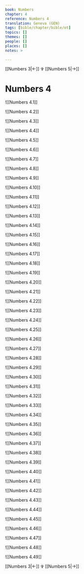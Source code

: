 ```yaml
---
book: Numbers
chapter: 4
reference: Numbers 4
translation: Geneva (GEN)
tags: [bible/chapter/bible/ot]
topics: []
themes: []
people: []
places: []
notes: >
  
---
```


[[Numbers 3|<-]] ✞ [[Numbers 5|->]]

# Numbers 4

![[Numbers 4.1]]

![[Numbers 4.2]]

![[Numbers 4.3]]

![[Numbers 4.4]]

![[Numbers 4.5]]

![[Numbers 4.6]]

![[Numbers 4.7]]

![[Numbers 4.8]]

![[Numbers 4.9]]

![[Numbers 4.10]]

![[Numbers 4.11]]

![[Numbers 4.12]]

![[Numbers 4.13]]

![[Numbers 4.14]]

![[Numbers 4.15]]

![[Numbers 4.16]]

![[Numbers 4.17]]

![[Numbers 4.18]]

![[Numbers 4.19]]

![[Numbers 4.20]]

![[Numbers 4.21]]

![[Numbers 4.22]]

![[Numbers 4.23]]

![[Numbers 4.24]]

![[Numbers 4.25]]

![[Numbers 4.26]]

![[Numbers 4.27]]

![[Numbers 4.28]]

![[Numbers 4.29]]

![[Numbers 4.30]]

![[Numbers 4.31]]

![[Numbers 4.32]]

![[Numbers 4.33]]

![[Numbers 4.34]]

![[Numbers 4.35]]

![[Numbers 4.36]]

![[Numbers 4.37]]

![[Numbers 4.38]]

![[Numbers 4.39]]

![[Numbers 4.40]]

![[Numbers 4.41]]

![[Numbers 4.42]]

![[Numbers 4.43]]

![[Numbers 4.44]]

![[Numbers 4.45]]

![[Numbers 4.46]]

![[Numbers 4.47]]

![[Numbers 4.48]]

![[Numbers 4.49]]

[[Numbers 3|<-]] ✞ [[Numbers 5|->]]
